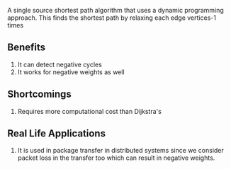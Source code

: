 A single source shortest path algorithm that uses a dynamic programming approach. This finds the shortest path by relaxing each edge vertices-1 times

## Benefits
1. It can detect negative cycles
2. It works for negative weights as well

## Shortcomings
1. Requires more computational cost than Dijkstra's

## Real Life Applications
1. It is used in package transfer in distributed systems since we consider packet loss in the transfer too which can result in negative weights.